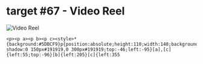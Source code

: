 # target #67 - Video Reel

![Video Reel](https://cssbattle.dev/targets/67.png)

```
<p><p a><p b><p c><style>*{background:#5DBCF9}p{position:absolute;height:110;width:140;background:#191919;box-shadow:0 150px#191919,0 300px#191919;top:-46;left:-95}[a],[c]{left:55;top:-96}[b]{left:205}[c]{left:355
```
